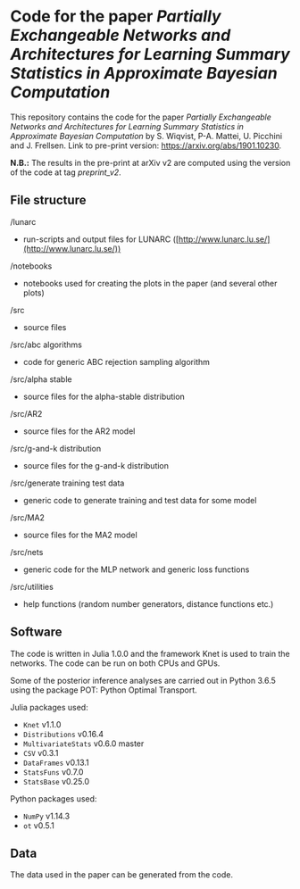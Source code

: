 # Code for the paper *Partially Exchangeable Networks and Architectures for Learning Summary Statistics in Approximate Bayesian Computation*

This repository contains the code for the paper *Partially Exchangeable Networks and Architectures for Learning Summary Statistics in Approximate Bayesian Computation* by S. Wiqvist, P-A. Mattei, U. Picchini and J. Frellsen. Link to pre-print version: https://arxiv.org/abs/1901.10230.

**N.B.:** The results in the pre-print at arXiv v2 are computed using the version of the code at tag *preprint_v2*.  

## File structure

/lunarc

* run-scripts and output files for LUNARC ([http://www.lunarc.lu.se/](http://www.lunarc.lu.se/))

/notebooks

* notebooks used for creating the plots in the paper (and several other plots)

/src

* source files

/src/abc algorithms

* code for generic ABC rejection sampling algorithm

/src/alpha stable

* source files for the alpha-stable distribution

/src/AR2

* source files for the AR2 model

/src/g-and-k distribution

* source files for the g-and-k distribution

/src/generate training test data  

* generic code to generate training and test data for some model

/src/MA2

* source files for the MA2 model

/src/nets

* generic code for the MLP network and generic loss functions

/src/utilities

* help functions (random number generators, distance functions etc.)


## Software

The code is written in Julia 1.0.0 and the framework Knet is used to train the networks. The code can be run on both CPUs and GPUs.

Some of the posterior inference analyses are carried out in Python 3.6.5 using the package POT: Python Optimal Transport.

Julia packages used:

* `Knet` v1.1.0
* `Distributions` v0.16.4
* `MultivariateStats` v0.6.0 master
* `CSV` v0.3.1
* `DataFrames` v0.13.1
* `StatsFuns` v0.7.0
* `StatsBase` v0.25.0

Python packages used:

* `NumPy` v1.14.3
* `ot` v0.5.1

## Data

The data used in the paper can be generated from the code.
